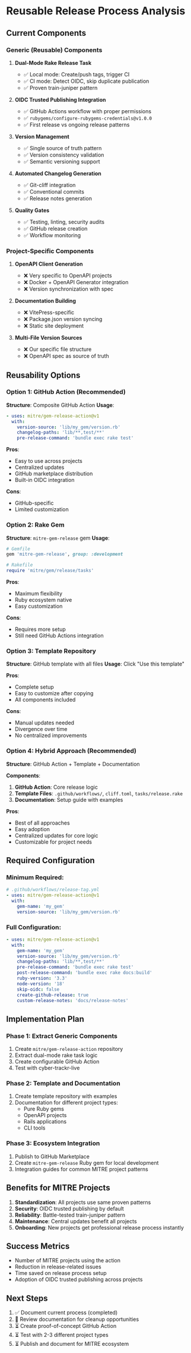 # Reusable Release Process Analysis

## Current Components

### Generic (Reusable) Components
1. **Dual-Mode Rake Release Task**
   - ✅ Local mode: Create/push tags, trigger CI
   - ✅ CI mode: Detect OIDC, skip duplicate publication
   - ✅ Proven train-juniper pattern

2. **OIDC Trusted Publishing Integration**
   - ✅ GitHub Actions workflow with proper permissions
   - ✅ `rubygems/configure-rubygems-credentials@v1.0.0`
   - ✅ First release vs ongoing release patterns

3. **Version Management**
   - ✅ Single source of truth pattern
   - ✅ Version consistency validation
   - ✅ Semantic versioning support

4. **Automated Changelog Generation**
   - ✅ Git-cliff integration
   - ✅ Conventional commits
   - ✅ Release notes generation

5. **Quality Gates**
   - ✅ Testing, linting, security audits
   - ✅ GitHub release creation
   - ✅ Workflow monitoring

### Project-Specific Components
1. **OpenAPI Client Generation**
   - ❌ Very specific to OpenAPI projects
   - ❌ Docker + OpenAPI Generator integration
   - ❌ Version synchronization with spec

2. **Documentation Building**
   - ❌ VitePress-specific
   - ❌ Package.json version syncing
   - ❌ Static site deployment

3. **Multi-File Version Sources**
   - ❌ Our specific file structure
   - ❌ OpenAPI spec as source of truth

## Reusability Options

### Option 1: GitHub Action (Recommended)
**Structure**: Composite GitHub Action
**Usage**: 
```yaml
- uses: mitre/gem-release-action@v1
  with:
    version-source: 'lib/my_gem/version.rb'
    changelog-paths: 'lib/**,test/**'
    pre-release-command: 'bundle exec rake test'
```

**Pros**:
- Easy to use across projects
- Centralized updates
- GitHub marketplace distribution
- Built-in OIDC integration

**Cons**:
- GitHub-specific
- Limited customization

### Option 2: Rake Gem
**Structure**: `mitre-gem-release` gem
**Usage**:
```ruby
# Gemfile
gem 'mitre-gem-release', group: :development

# Rakefile  
require 'mitre/gem/release/tasks'
```

**Pros**:
- Maximum flexibility
- Ruby ecosystem native
- Easy customization

**Cons**:
- Requires more setup
- Still need GitHub Actions integration

### Option 3: Template Repository
**Structure**: GitHub template with all files
**Usage**: Click "Use this template"

**Pros**:
- Complete setup
- Easy to customize after copying
- All components included

**Cons**:
- Manual updates needed
- Divergence over time
- No centralized improvements

### Option 4: Hybrid Approach (Recommended)
**Structure**: GitHub Action + Template + Documentation

**Components**:
1. **GitHub Action**: Core release logic
2. **Template Files**: `.github/workflows/`, `cliff.toml`, `tasks/release.rake`
3. **Documentation**: Setup guide with examples

**Pros**:
- Best of all approaches
- Easy adoption
- Centralized updates for core logic
- Customizable for project needs

## Required Configuration

### Minimum Required:
```yaml
# .github/workflows/release-tag.yml
- uses: mitre/gem-release-action@v1
  with:
    gem-name: 'my_gem'
    version-source: 'lib/my_gem/version.rb'
```

### Full Configuration:
```yaml
- uses: mitre/gem-release-action@v1
  with:
    gem-name: 'my_gem'
    version-source: 'lib/my_gem/version.rb'
    changelog-paths: 'lib/**,test/**'
    pre-release-command: 'bundle exec rake test'
    post-release-command: 'bundle exec rake docs:build'
    ruby-version: '3.3'
    node-version: '18'
    skip-oidc: false
    create-github-release: true
    custom-release-notes: 'docs/release-notes'
```

## Implementation Plan

### Phase 1: Extract Generic Components
1. Create `mitre/gem-release-action` repository
2. Extract dual-mode rake task logic
3. Create configurable GitHub Action
4. Test with cyber-trackr-live

### Phase 2: Template and Documentation
1. Create template repository with examples
2. Documentation for different project types:
   - Pure Ruby gems
   - OpenAPI projects  
   - Rails applications
   - CLI tools

### Phase 3: Ecosystem Integration
1. Publish to GitHub Marketplace
2. Create `mitre-gem-release` Ruby gem for local development
3. Integration guides for common MITRE project patterns

## Benefits for MITRE Projects

1. **Standardization**: All projects use same proven patterns
2. **Security**: OIDC trusted publishing by default
3. **Reliability**: Battle-tested train-juniper pattern
4. **Maintenance**: Central updates benefit all projects
5. **Onboarding**: New projects get professional release process instantly

## Success Metrics

- Number of MITRE projects using the action
- Reduction in release-related issues
- Time saved on release process setup
- Adoption of OIDC trusted publishing across projects

## Next Steps

1. ✅ Document current process (completed)
2. 🔄 Review documentation for cleanup opportunities
3. ⏳ Create proof-of-concept GitHub Action
4. ⏳ Test with 2-3 different project types
5. ⏳ Publish and document for MITRE ecosystem